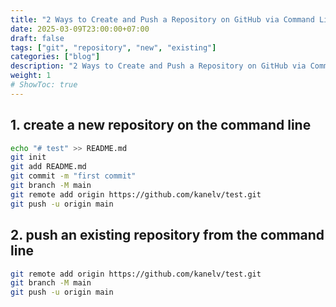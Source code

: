 ```yaml
---
title: "2 Ways to Create and Push a Repository on GitHub via Command Line"
date: 2025-03-09T23:00:00+07:00
draft: false
tags: ["git", "repository", "new", "existing"]
categories: ["blog"]
description: "2 Ways to Create and Push a Repository on GitHub via Command Line"
weight: 1
# ShowToc: true
---
```


## 1. create a new repository on the command line

```bash
echo "# test" >> README.md
git init
git add README.md
git commit -m "first commit"
git branch -M main
git remote add origin https://github.com/kanelv/test.git
git push -u origin main
```
## 2. push an existing repository from the command line

```bash
git remote add origin https://github.com/kanelv/test.git
git branch -M main
git push -u origin main
```
